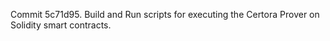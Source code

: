 Commit 5c71d95.                    Build and Run scripts for executing the Certora Prover on Solidity smart contracts.